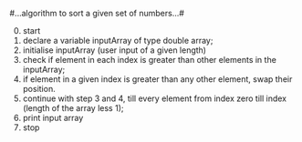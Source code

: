#...algorithm to sort a given set of numbers...#

0. start
1. declare a variable inputArray of type double array;
2. initialise inputArray (user input of a given length) 
3. check if element in each index is greater than other elements in the inputArray;
4. if element in a given index is greater than any other element, swap their position.
5. continue with step 3 and 4, till every element from index zero till index (length of the array less 1);
6. print input array
7. stop